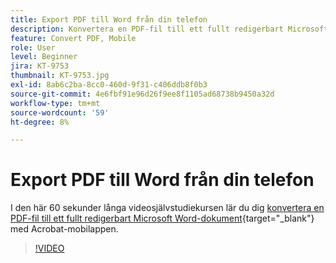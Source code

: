 ```yaml
---
title: Export PDF till Word från din telefon
description: Konvertera en PDF-fil till ett fullt redigerbart Microsoft Word-dokument med mobilappen Acrobat
feature: Convert PDF, Mobile
role: User
level: Beginner
jira: KT-9753
thumbnail: KT-9753.jpg
exl-id: 8ab6c2ba-8cc0-460d-9f31-c406ddb8f0b3
source-git-commit: 4e6fbf91e96d26f9ee8f1105ad68738b9450a32d
workflow-type: tm+mt
source-wordcount: '59'
ht-degree: 8%

---
```


# Export PDF till Word från din telefon

I den här 60 sekunder långa videosjälvstudiekursen lär du dig [konvertera en PDF-fil till ett fullt redigerbart Microsoft Word-dokument](https://www.adobe.com/se/acrobat/online/pdf-to-word.html){target="_blank"} med Acrobat-mobilappen.

>[!VIDEO](https://video.tv.adobe.com/v/340214?quality=12&learn=on&hidetitle=true)
